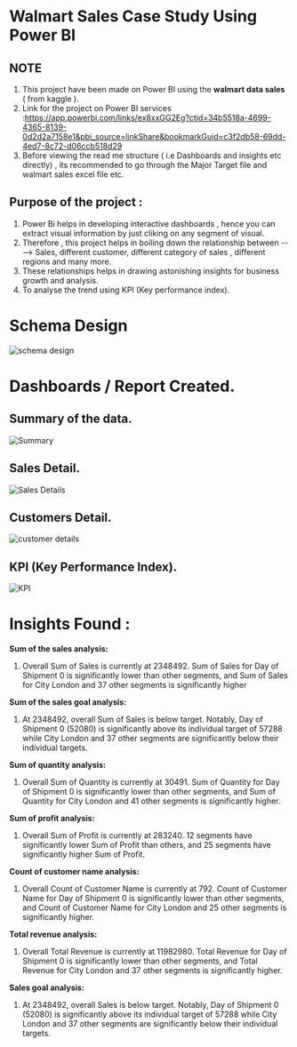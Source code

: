 # Walmart Sales Case Study Using Power BI 

## NOTE

1. This project have been made on Power BI using the **walmart data sales** ( from kaggle ).
2. Link for the project on Power BI services :https://app.powerbi.com/links/ex8xxGG2Eg?ctid=34b5518a-4699-4365-8139-0d2d2a7158e1&pbi_source=linkShare&bookmarkGuid=c3f2db58-69dd-4ed7-8c72-d06ccb518d29
3. Before viewing the read me structure ( i.e Dashboards and insights etc directly) , its recommended to go through the Major Target file and walmart sales excel file etc.

## Purpose of the project :
1. Power Bi helps in developing interactive dashboards , hence you can extract visual information by just cliking on any segment of visual.
2. Therefore , this project helps in boiling down the relationship between ----> Sales, different customer, different category of sales , different regions and many more.
3. These relationships helps in drawing astonishing insights for business growth and analysis.
4. To analyse the trend using KPI (Key performance index).


# Schema Design 

![schema design](https://user-images.githubusercontent.com/86300718/211863233-93ed79ea-1844-4079-83cc-4c5afbc19086.png)

# Dashboards / Report Created.

## Summary of the data.

![Summary](https://user-images.githubusercontent.com/86300718/211861200-e89f9a7d-ef94-4c79-971f-539fee39e4f2.png)

## Sales Detail.

![Sales Details](https://user-images.githubusercontent.com/86300718/211861836-978c9e35-5c8f-4fe7-8db1-cb9dc835c5e3.png)

## Customers Detail.

![customer details](https://user-images.githubusercontent.com/86300718/211861946-7d092a13-84e0-49a0-8ca4-634cd351731f.png)

## KPI (Key Performance Index).

![KPI](https://user-images.githubusercontent.com/86300718/211862058-9ac14cdb-4d86-414c-acfc-1ce5c1655cc9.png)


# Insights Found :

**Sum of the sales analysis:**

1. Overall Sum of Sales is currently at 2348492. Sum of Sales for Day of Shipment 0 is significantly lower than other segments, and Sum of Sales for City London and 37 other segments is significantly higher

**Sum of the sales goal analysis:**

1. At 2348492, overall Sum of Sales is below target. Notably, Day of Shipment 0 (52080) is significantly above its individual target of 57288 while City London and 37 other segments are significantly below their individual targets.

**Sum of quantity analysis:**

1. Overall Sum of Quantity is currently at 30491. Sum of Quantity for Day of Shipment 0 is significantly lower than other segments, and Sum of Quantity for City London and 41 other segments is significantly higher.

**Sum of profit analysis:**

1. Overall Sum of Profit is currently at 283240. 12 segments have significantly lower Sum of Profit than others, and 25 segments have significantly higher Sum of Profit.

**Count of customer name analysis:**

1. Overall Count of Customer Name is currently at 792. Count of Customer Name for Day of Shipment 0 is significantly lower than other segments, and Count of Customer Name for City London and 25 other segments is significantly higher.

**Total revenue analysis:**

1. Overall Total Revenue is currently at 11982980. Total Revenue for Day of Shipment 0 is significantly lower than other segments, and Total Revenue for City London and 37 other segments is significantly higher.

**Sales goal analysis:**

1. At 2348492, overall Sales is below target. Notably, Day of Shipment 0 (52080) is significantly above its individual target of 57288 while City London and 37 other segments are significantly below their individual targets.





